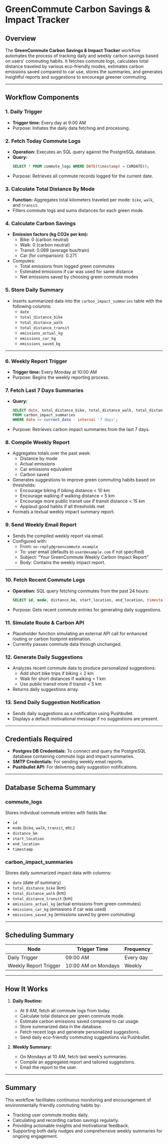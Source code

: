 # GreenCommute Carbon Savings & Impact Tracker

## Overview

The **GreenCommute Carbon Savings & Impact Tracker** workflow automates the process of tracking daily and weekly carbon savings based on users' commuting habits. It fetches commute logs, calculates total distance traveled by various eco-friendly modes, estimates carbon emissions saved compared to car use, stores the summaries, and generates insightful reports and suggestions to encourage greener commuting.

---

## Workflow Components

### 1. Daily Trigger  
- **Trigger time:** Every day at 9:00 AM  
- Purpose: Initiates the daily data fetching and processing.

### 2. Fetch Today Commute Logs  
- **Operation:** Executes an SQL query against the PostgreSQL database.  
- **Query:**  
  ```sql
  SELECT * FROM commute_logs WHERE DATE(timestamp) = CURDATE();
  ```  
- Purpose: Retrieves all commute records logged for the current date.

### 3. Calculate Total Distance By Mode  
- **Function:** Aggregates total kilometers traveled per mode: `bike`, `walk`, and `transit`.  
- Filters commute logs and sums distances for each green mode.

### 4. Calculate Carbon Savings  
- **Emission factors (kg CO2e per km):**  
  - Bike: 0 (carbon neutral)  
  - Walk: 0 (carbon neutral)  
  - Transit: 0.089 (average bus/train)  
  - Car (for comparison): 0.271  
- Computes:  
  - Total emissions from logged green commutes  
  - Estimated emissions if car was used for same distance  
  - Net emissions saved by choosing green commute modes

### 5. Store Daily Summary  
- Inserts summarized data into the `carbon_impact_summaries` table with the following columns:  
  - `date`  
  - `total_distance_bike`  
  - `total_distance_walk`  
  - `total_distance_transit`  
  - `emissions_actual_kg`  
  - `emissions_car_kg`  
  - `emissions_saved_kg`

---

### 6. Weekly Report Trigger  
- **Trigger time:** Every Monday at 10:00 AM  
- Purpose: Begins the weekly reporting process.

### 7. Fetch Last 7 Days Summaries  
- **Query:**  
  ```sql
  SELECT date, total_distance_bike, total_distance_walk, total_distance_transit, emissions_actual_kg, emissions_car_kg, emissions_saved_kg
  FROM carbon_impact_summaries
  WHERE date >= current_date - interval '7 days';
  ```  
- Purpose: Retrieves carbon impact summaries from the last 7 days.

### 8. Compile Weekly Report  
- Aggregates totals over the past week:  
  - Distance by mode  
  - Actual emissions  
  - Car emissions equivalent  
  - Carbon saved  
- Generates suggestions to improve green commuting habits based on thresholds:
  - Encourage biking if biking distance < 10 km  
  - Encourage walking if walking distance < 5 km  
  - Encourage more public transit use if transit distance < 15 km  
  - Applaud good habits if all thresholds met  
- Formats a textual weekly impact summary report.

### 9. Send Weekly Email Report  
- Sends the compiled weekly report via email.  
- Configured with:  
  - From: `no-reply@greencommute.example`  
  - To: user email (defaults to `user@example.com` if not specified)  
  - Subject: “Your GreenCommute Weekly Carbon Impact Report”  
  - Body: Contains the weekly impact report.

---

### 10. Fetch Recent Commute Logs  
- **Operation:** SQL query fetching commutes from the past 24 hours:  
  ```sql
  SELECT id, mode, distance_km, start_location, end_location, timestamp FROM commute_logs WHERE timestamp >= NOW() - INTERVAL '1 day';
  ```  
- Purpose: Gets recent commute entries for generating daily suggestions.

### 11. Simulate Route & Carbon API  
- Placeholder function simulating an external API call for enhanced routing or carbon footprint estimation.  
- Currently passes commute data through unchanged.

### 12. Generate Daily Suggestions  
- Analyzes recent commute data to produce personalized suggestions:  
  - Add short bike trips if biking < 2 km  
  - Walk for short distances if walking < 1 km  
  - Use public transit more if transit < 5 km  
- Returns daily suggestions array.

### 13. Send Daily Suggestion Notification  
- Sends daily suggestions as a notification using Pushbullet.  
- Displays a default motivational message if no suggestions are present.

---

## Credentials Required

- **Postgres DB Credentials:** To connect and query the PostgreSQL database containing commute logs and impact summaries.  
- **SMTP Credentials:** For sending weekly email reports.  
- **Pushbullet API:** For delivering daily suggestion notifications.

---

## Database Schema Summary

### commute_logs  
Stores individual commute entries with fields like:  
- `id`  
- `mode` (`bike`, `walk`, `transit`, etc.)  
- `distance_km`  
- `start_location`  
- `end_location`  
- `timestamp`

### carbon_impact_summaries  
Stores daily summarized impact data with columns:  
- `date` (date of summary)  
- `total_distance_bike` (km)  
- `total_distance_walk` (km)  
- `total_distance_transit` (km)  
- `emissions_actual_kg` (actual emissions from green commutes)  
- `emissions_car_kg` (emissions if car was used)  
- `emissions_saved_kg` (emissions saved by green commuting)

---

## Scheduling Summary

| Node                  | Trigger Time             | Frequency      |
|-----------------------|-------------------------|----------------|
| Daily Trigger         | 09:00 AM                 | Every day      |
| Weekly Report Trigger | 10:00 AM on Mondays      | Weekly         |

---

## How It Works

1. **Daily Routine:**  
   - At 9 AM, fetch all commute logs from today.  
   - Calculate total distance per green commute mode.  
   - Estimate carbon emissions saved compared to car usage.  
   - Store summarized data in the database.  
   - Fetch recent logs and generate personalized suggestions.  
   - Send daily eco-friendly commuting suggestions via Pushbullet.

2. **Weekly Summary:**  
   - On Mondays at 10 AM, fetch last week’s summaries.  
   - Compile an aggregated report and tailored suggestions.  
   - Email the report to the user.

---

## Summary

This workflow facilitates continuous monitoring and encouragement of environmentally friendly commuting habits by:  
- Tracking user commute modes daily.  
- Calculating and recording carbon savings regularly.  
- Providing actionable insights and motivational feedback.  
- Supporting both daily nudges and comprehensive weekly summaries for ongoing engagement.